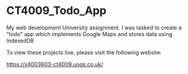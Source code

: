 # CT4009_Todo_App
My web development University assignment. I was tasked to create a "todo" app which implements Google Maps and stores data using IndexedDB

To view these projects live, please visit the following website:

https://s4003603-ct4009.uogs.co.uk/
